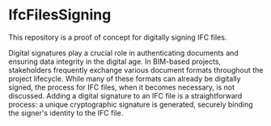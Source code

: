 # IfcFilesSigning

This repository is a proof of concept for digitally signing IFC files.

Digital signatures play a crucial role in authenticating documents and ensuring data integrity in the digital age. In BIM-based projects, stakeholders frequently exchange various document formats throughout the project lifecycle. While many of these formats can already be digitally signed, the process for IFC files, when it becomes necessary, is not discussed. Adding a digital signature to an IFC file is a straightforward process: a unique cryptographic signature is generated, securely binding the signer's identity to the IFC file.
